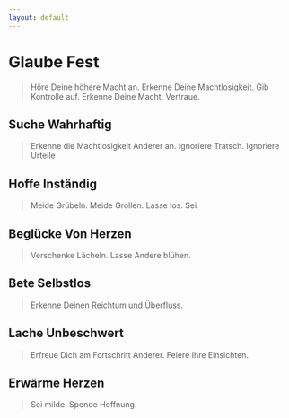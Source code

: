 ```yaml
---
layout: default
---
```


# Glaube Fest
> Höre Deine höhere Macht an. Erkenne Deine Machtlosigkeit. Gib Kontrolle auf. Erkenne Deine Macht. Vertraue.

## Suche Wahrhaftig
> Erkenne die Machtlosigkeit Anderer an. Ignoriere Tratsch. Ignoriere Urteile

## Hoffe Inständig
> Meide Grübeln. Meide Grollen. Lasse los. Sei 

## Beglücke Von Herzen
> Verschenke Lächeln. Lasse Andere blühen. 

## Bete Selbstlos
> Erkenne Deinen Reichtum und Überfluss. 

## Lache Unbeschwert
> Erfreue Dich am Fortschritt Anderer. Feiere Ihre Einsichten.

## Erwärme Herzen
> Sei milde. Spende Hoffnung.
